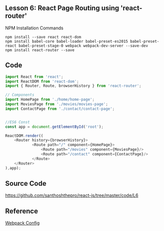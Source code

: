 ## Lesson 6: React Page Routing using 'react-router'

NPM Installation Commands

```
npm install --save react react-dom
npm install babel-core babel-loader babel-preset-es2015 babel-preset-react babel-preset-stage-0 webpack webpack-dev-server --save-dev
npm install react-router --save
```

## Code

```javascript
import React from 'react';
import ReactDOM from 'react-dom';
import { Router, Route, browserHistory } from 'react-router';

// Components
import HomePage from './home/home-page';
import MoviesPage from './movies/movies-page';
import ContactPage from './contact/contact-page';


//ES6 Const
const app = document.getElementById('root');

ReactDOM.render((
    <Router history={browserHistory}>
			<Route path="/" component={HomePage}>
				<Route path="/movies" component={MoviesPage}/>
				<Route path="/contact" component={ContactPage}/>
			</Route>
	</Router>
),app);
```

## Source Code
https://github.com/santhoshthepro/react-js/tree/master/code/L6

## Reference
[Webpack Config](https://gist.github.com/santhoshthepro/44653556270888883d4ad70026b2b57b)
